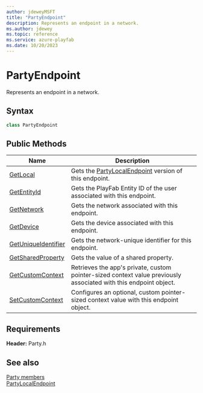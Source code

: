 ```yaml
---
author: jdeweyMSFT
title: "PartyEndpoint"
description: Represents an endpoint in a network.
ms.author: jdewey
ms.topic: reference
ms.service: azure-playfab
ms.date: 10/20/2023
---
```


# PartyEndpoint  

Represents an endpoint in a network.  

## Syntax  
  
```cpp  
class PartyEndpoint  
```  
  
## Public Methods  
  
| Name | Description |  
| --- | --- |  
| [GetLocal](methods/partyendpoint_getlocal.md) | Gets the [PartyLocalEndpoint](../PartyLocalEndpoint/partylocalendpoint.md) version of this endpoint. |  
| [GetEntityId](methods/partyendpoint_getentityid.md) | Gets the PlayFab Entity ID of the user associated with this endpoint. |  
| [GetNetwork](methods/partyendpoint_getnetwork.md) | Gets the network associated with this endpoint. |  
| [GetDevice](methods/partyendpoint_getdevice.md) | Gets the device associated with this endpoint. |  
| [GetUniqueIdentifier](methods/partyendpoint_getuniqueidentifier.md) | Gets the network-unique identifier for this endpoint. |  
| [GetSharedProperty](methods/partyendpoint_getsharedproperty.md) | Gets the value of a shared property. |  
| [GetCustomContext](methods/partyendpoint_getcustomcontext.md) | Retrieves the app's private, custom pointer-sized context value previously associated with this endpoint object. |  
| [SetCustomContext](methods/partyendpoint_setcustomcontext.md) | Configures an optional, custom pointer-sized context value with this endpoint object. |  

  
  
## Requirements  
  
**Header:** Party.h
  
## See also  
[Party members](../../party_members.md)  
[PartyLocalEndpoint](../PartyLocalEndpoint/partylocalendpoint.md)
  
  
  

